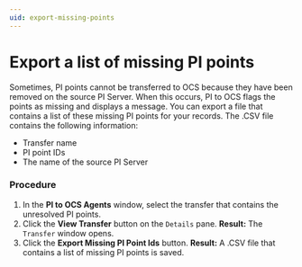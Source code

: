 ```yaml
---
uid: export-missing-points
---
```


# Export a list of missing PI points

Sometimes, PI points cannot be transferred to OCS because they have been removed on the source PI Server. When this occurs, PI to OCS flags the points as missing and displays a message.  You can export a file that contains a list of these missing PI points for your records. The .CSV file contains the following information:

- Transfer name
- PI point IDs
- The name of the source PI Server

### Procedure

1. In the **PI to OCS Agents** window, select the transfer that contains the unresolved PI points.
2. Click the **View Transfer** button on the `Details` pane.
   **Result:** The `Transfer` window opens.
3. Click the **Export Missing PI Point Ids** button.
   **Result:** A .CSV file that contains a list of missing PI points is saved.
